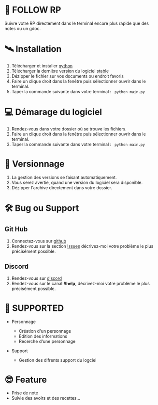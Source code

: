 # 📡 FOLLOW RP

Suivre votre RP directement dans le terminal encore plus rapide que des notes ou un gdoc.

# 🛰 Installation

1. Télécharger et installer [python](https://www.python.org/downloads/)
2. Télécharger la dernière version du logiciel [stable](https://github.com/alexcaussades/Follow-RP/releases)
3. Dézipper le fichier sur vos documents ou endroit favoris
4. Faire un clique droit dans la fenêtre puis sélectionner ouvrir dans le terminal.
5. Taper la commande suivante dans votre terminal : ``` python main.py``` 


# 💻 Démarage du logiciel

1. Rendez-vous dans votre dossier où se trouve les fichiers.
2. Faire un clique droit dans la fenêtre puis sélectionner ouvrir dans le terminal.
3. Taper la commande suivante dans votre terminal : ``` python main.py``` 


# 📢 Versionnage

1. La gestion des versions se faisant automatiquement.
2. Vous serez avertie, quand une version du logiciel sera disponible.
3. Dézipper l'archive directement dans votre dossier.

# 🛠 Bug ou Support 
## Git Hub
1. Connectez-vous sur [github](https://github.com/)
2. Rendez-vous sur la section [Issues](https://github.com/alexcaussades/Follow-RP/issues) décrivez-moi votre problème le plus précisément possible.

## Discord 
1. Rendez-vous sur [discord](https://discord.gg/CDntF5H)
2. Rendez-vous sur le canal **#help**, décrivez-moi votre problème le plus précisément possible.


# 👋 SUPPORTED

 - Personnage
    - Création d'un personnage
    - Edition des informations
    - Recerche d'une personnage

- Support
  - Gestion des difrents support du logciel

# 😎 Feature

- Prise de note 
- Suivie des avoirs et des recettes...  
